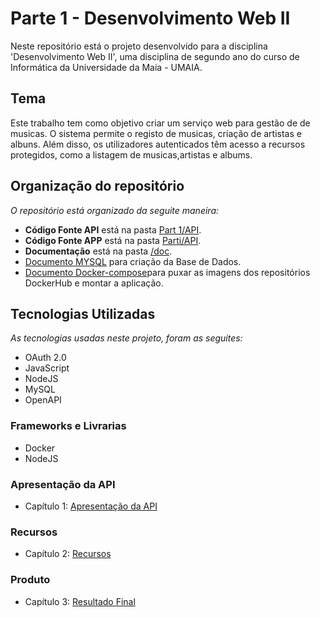 # Parte 1 - Desenvolvimento Web II


Neste repositório está o projeto desenvolvido para a disciplina 'Desenvolvimento Web II', uma disciplina de segundo ano do curso de Informática da Universidade da Maia - UMAIA. 
## Tema 

Este trabalho tem como objetivo criar um serviço web para gestão de de musicas. O sistema permite o registo de musicas, criação de artistas e albuns. Além disso, os utilizadores autenticados têm acesso a recursos protegidos, como a listagem de musicas,artistas e albums.

## Organização do repositório 

_O repositório está organizado da seguite maneira:_
* **Código Fonte API** está na pasta [Part 1/API](/Parte_1/api).
* **Código Fonte APP** está na pasta [Parti/API](/Parte_2/app).
* **Documentação** está na pasta [/doc](doc/).
* [Documento MYSQL](src/api/openapi.yaml) para criação da Base de Dados.
* [Documento Docker-compose](Queries_base_de_dados.sql)para puxar as imagens dos repositórios DockerHub e montar a aplicação.


## Tecnologias Utilizadas

_As tecnologias usadas neste projeto, foram as seguites:_
* OAuth 2.0
* JavaScript
* NodeJS
* MySQL
* OpenAPI


### Frameworks e Livrarias 

* Docker
* NodeJS


### Apresentação da API
* Capítulo 1: [Apresentação da API](/doc/c1.md)
### Recursos
* Capítulo 2: [Recursos](/doc/c2.md)
### Produto
* Capítulo 3: [Resultado Final](/doc/c3.md)

<br>
